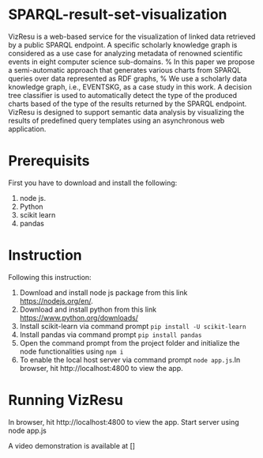 # SPARQL-result-set-visualization
VizResu is a web-based service for the visualization of linked data retrieved by a public SPARQL endpoint.
A specific scholarly knowledge graph is considered as a use case for analyzing metadata of renowned scientific events in eight computer science sub-domains.
% In this paper we propose a semi-automatic approach that generates various charts from SPARQL queries over data represented as RDF graphs,
% We use a scholarly data knowledge graph, i.e., EVENTSKG, as a case study in this work.
A decision tree classifier is used to automatically detect the type of the produced charts based of the type of the results returned by the SPARQL endpoint.
VizResu is designed to support semantic data analysis by visualizing the results of predefined query templates using an asynchronous web application.
# Prerequisits
First you have to download and install the following:
1. node js.
2. Python
3. scikit learn 
4. pandas

# Instruction
Following this instruction:
1. Download and install node js package from this link https://nodejs.org/en/.
2. Download and install python from this link https://www.python.org/downloads/
3. Install scikit-learn via command prompt
   `pip install -U scikit-learn`
4. Install pandas via command prompt
  `pip install pandas`
5. Open the command prompt from the project folder and initialize the node functionalities using
  `npm i`
6. To enable the local host server via command prompt `node app.js`.In browser, hit http://localhost:4800 to view the app. 

# Running VizResu

In browser, hit http://localhost:4800 to view the app.
Start server using node app.js

A video demonstration is available at []
